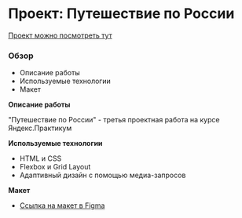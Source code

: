 # Проект: Путешествие по России

[Проект можно посмотреть тут](https://qwerty-30.github.io/russian-travel/)

### Обзор
* Описание работы
* Используемые технологии
* Макет

**Описание работы**

"Путешествие по России" - третья проектная работа на курсе Яндекс.Практикум

**Используемые технологии**

* HTML и CSS
* Flexbox и Grid Layout
* Адаптивный дизайн с помощью медиа-запросов

**Макет**

* [Ссылка на макет в Figma](https://www.figma.com/file/5S2WSbEFL6awjVWJ0NWL8Q/Sprint-3_-Russia-_-desktop-mobile?node-id=28503%3A0)
